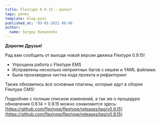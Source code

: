 ```yaml
---
title: Flextype 0.9.15 — релиз!
tags: релиз
template: blog-post
published_at: '03-01-2021 09:46'
author:
  name: Sergey Romanenko
---
```


**Дорогие Друзья!**

Рад вам сообщить от выходе новой версии движка Flextype 0.9.15!  

* Упрощена работа с Flextype EMS
* Исправлены несколько неприятных багов c кешем и YAML файлами.
* Была произведена чистка кода проекта и рефакторинг

Также обновились все основные плагины, которые идут в сборке Flextype CMS!  

Подробнее c полным списком изменений, а так же о процедуре обновления 0.9.14 > 0.9.15 можно ознакомится здесь: [https://github.com/flextype/flextype/releases/tag/v0.9.15](https://github.com/flextype/flextype/releases/tag/v0.9.15)
